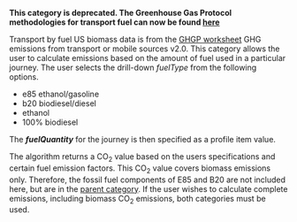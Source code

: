 **This category is deprecated. The Greenhouse Gas Protocol methodologies
for transport fuel can now be found
[here](Transport_fuels_by_Greenhouse_Gas_Protocol)**

Transport by fuel US biomass data is from the [GHGP
worksheet](http://www.ghgprotocol.org/calculation-tools/all-tools) GHG
emissions from transport or mobile sources v2.0. This category allows
the user to calculate emissions based on the amount of fuel used in a
particular journey. The user selects the drill-down *fuelType* from the
following options.

  - e85 ethanol/gasoline
  - b20 biodiesel/diesel
  - ethanol
  - 100% biodiesel

The ***fuelQuantity*** for the journey is then specified as a profile
item value.

The algorithm returns a CO<sub>2</sub> value based on the users specifications
and certain fuel emission factors. This CO<sub>2</sub> value covers biomass
emissions only. Therefore, the fossil fuel components of E85 and B20 are
not included here, but are in the [parent category](US_transport_fuel).
If the user wishes to calculate complete emissions, including biomass
CO<sub>2</sub> emissions, both categories must be used.
